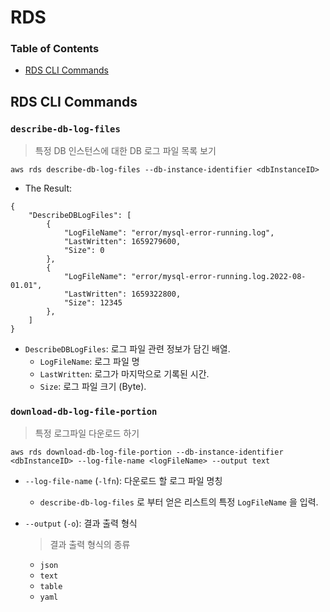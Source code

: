 # RDS

### Table of Contents
- [RDS CLI Commands](#rds-cli-commands)

## RDS CLI Commands
### `describe-db-log-files`
> 특정 DB 인스턴스에 대한 DB 로그 파일 목록 보기

`aws rds describe-db-log-files --db-instance-identifier <dbInstanceID>`

- The Result:
```shell
{
    "DescribeDBLogFiles": [
        {
            "LogFileName": "error/mysql-error-running.log",
            "LastWritten": 1659279600,
            "Size": 0
        },
        {
            "LogFileName": "error/mysql-error-running.log.2022-08-01.01",
            "LastWritten": 1659322800,
            "Size": 12345
        },
    ]
}
```
- `DescribeDBLogFiles`: 로그 파일 관련 정보가 담긴 배열.
  - `LogFileName`: 로그 파일 명
  - `LastWritten`: 로그가 마지막으로 기록된 시간.
  - `Size`: 로그 파일 크기 (Byte).


### `download-db-log-file-portion`
> 특정 로그파일 다운로드 하기

`aws rds download-db-log-file-portion --db-instance-identifier <dbInstanceID> --log-file-name <logFileName> --output text`
- `--log-file-name` (`-lfn`): 다운로드 할 로그 파일 명칭
  - `describe-db-log-files` 로 부터 얻은 리스트의 특정 `LogFileName` 을 입력.

- `--output` (`-o`): 결과 출력 형식
  > 결과 출력 형식의 종류
  - `json`
  - `text`
  - `table`
  - `yaml`

